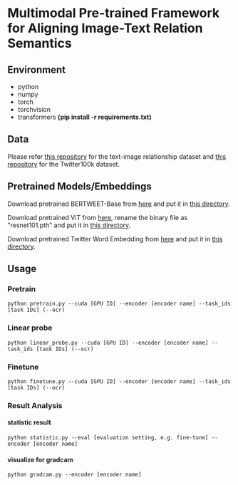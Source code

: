 # Multimodal Pre-trained Framework for Aligning Image-Text Relation Semantics

## Environment
* python
* numpy
* torch
* torchvision
* transformers
**(pip install -r requirements.txt)**

## Data
Please refer [this repository](https://github.com/danielpreotiuc/text-image-relationship) for the text-image relationship dataset and [this repository](https://github.com/huyt16/Twitter100k) for the Twitter100k dataset.

## Pretrained Models/Embeddings
Download pretrained BERTWEET-Base from [here](https://huggingface.co/bert-base-uncased/tree/main) and put it in [this directory](resources/transformers).

Download pretrained ViT from [here](https://download.pytorch.org/models/resnet152-394f9c45.pth), rename the binary file as "resnet101.pth" and put it in [this directory](resources/cnn).

Download pretrained Twitter Word Embedding from [here](https://flair.informatik.hu-berlin.de/resources/embeddings/token/twitter.gensim.vectors.npy) and put it in [this directory](resources/embeddings).


## Usage
### Pretrain
`python pretrain.py --cuda [GPU ID] --encoder [encoder name] --task_ids [task IDs] (--ocr)`

### Linear probe
`python linear_probe.py --cuda [GPU ID] --encoder [encoder name] --task_ids [task IDs] (--ocr)`

### Finetune
`python finetune.py --cuda [GPU ID] --encoder [encoder name] --task_ids [task IDs] (--ocr)`

### Result Analysis
#### statistic result
`python statistic.py --eval [evaluation setting, e.g. fine-tune] --encoder [encoder name]`
#### visualize for gradcam
`python gradcam.py --encoder [encoder name]`


